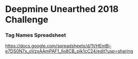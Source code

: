 # Deepmine Unearthed 2018 Challenge

### Tag Names Spreadsheet
https://docs.google.com/spreadsheets/d/1VHEmBi-e7DS0N7x_oVzxAAmPAF1_llo8CB_pIk1cC24/edit?usp=sharing
